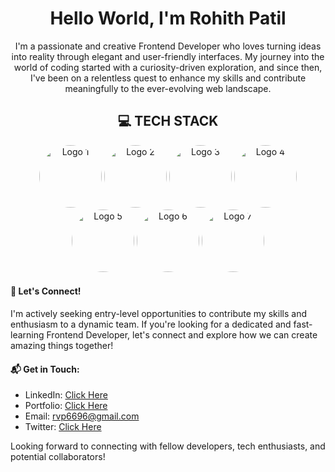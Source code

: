 <h1 align="center">Hello World, I'm Rohith Patil</h1>

<p align="center">
        I'm a passionate and creative Frontend Developer who loves turning ideas into reality through elegant and
        user-friendly interfaces. My journey into the world of coding started with a curiosity-driven exploration, and
        since then, I've been on a relentless quest to enhance my skills and contribute meaningfully to the
        ever-evolving web landscape.
</p>

<h2 align="center"> 💻 TECH STACK</h2>

<div align="center">
  <img src="https://cdn.pixabay.com/photo/2017/08/05/11/16/logo-2582748_640.png" height="100" width="100" style="border-radius: 50&#37;" alt="Logo 1">
  <img src="https://cdn.pixabay.com/photo/2017/08/05/11/16/logo-2582747_1280.png" height="100" width="100" style="border-radius: 50&#37;" alt="Logo 2">
  <img src="https://imagedelivery.net/5MYSbk45M80qAwecrlKzdQ/7ca1b892-411f-4f4a-a5d3-82519495ae00/thumbnail?v=2023111916" height="100" width="100" style="border-radius: 50%; background-size: cover;" alt="Logo 3">
  <img src="https://encrypted-tbn0.gstatic.com/images?q=tbn:ANd9GcRVNeXGXj4ct8h0MKHERuIV1NVOZ_y5yPR85A&usqp=CAU" height="100" width="100" style="border-radius: 50&#37;" alt="Logo 4">
  <img src="https://iconape.com/wp-content/png_logo_vector/git-icon.png" height="100" width="100" style="border-radius: 50&#37;" alt="Logo 5">
  <img src="https://github.githubassets.com/assets/GitHub-Mark-ea2971cee799.png" height="100" width="100" style="border-radius: 50&#37;" alt="Logo 6">
  <img src="https://www.pngitem.com/pimgs/m/80-800968_vscode-visual-studio-logo-png-transparent-png.png" height="100" width="100" style="border-radius: 50&#37;" alt="Logo 7">
</div>



#### 🌟 Let's Connect!

I'm actively seeking entry-level opportunities to contribute my skills and enthusiasm to a dynamic team. If you're looking for a dedicated and fast-learning Frontend Developer, let's connect and explore how we can create amazing things together!

#### 📬 Get in Touch:

- LinkedIn: <a href="https://linkedin.com/in/rohithpatil96" target="_new"> Click Here </a>
- Portfolio: <a href="https://rvp6696.github.io/portfolio/" target="_new"> Click Here </a>
- Email: rvp6696@gmail.com
- Twitter: <a href="https://twitter.com/alpha_geekster" target="_new"> Click Here </a>

Looking forward to connecting with fellow developers, tech enthusiasts, and potential collaborators!

